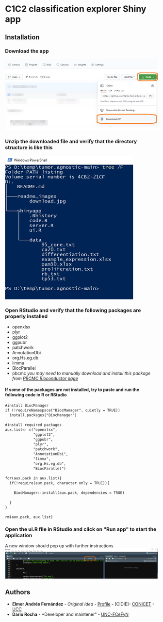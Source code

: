 # C1C2 classification explorer Shiny app

## Installation

### Download the app
![](https://github.com/Dario-Rocha/tumor.agnostic/blob/main/readme_images/download.jpg?raw=true)

### Unzip the downloaded file and verify that the directory structure is like this
![](https://github.com/Dario-Rocha/tumor.agnostic/blob/main/readme_images/structure.jpg?raw=true)

### Open RStudio and verify that the following packages are properly installed
* openxlsx 
* plyr 
* ggplot2 
* ggpubr
* patchwork
* AnnotationDbi
* org.Hs.eg.db
* limma
* BiocParallel 
* pbcmc *you may need to manually download and install this package from [PBCMC Bioconductor page](https://bioconductor.riken.jp/packages/3.3/bioc/html/pbcmc.html)*

#### If some of the packages are not installed, try to paste and run the following code in R or RStudio
````
#install BiocManager
if (!requireNamespace("BiocManager", quietly = TRUE))
  install.packages("BiocManager")

#install required packages
aux.list<- c("openxlsx",
             "ggplot2",
             "ggpubr",
             "plyr",
             "patchwork", 
             "AnnotationDbi",
             "limma",
             "org.Hs.eg.db",
             "BiocParallel")

for(aux.pack in aux.list){
  if(!require(aux.pack, character.only = TRUE)){
    
    BiocManager::install(aux.pack, dependencies = TRUE)
    
  }
}

rm(aux.pack, aux.list)
````
### Open the ui.R file in RStudio and click on "Run app" to start the application
A new window should pop up with further instructions
![](https://github.com/Dario-Rocha/tumor.agnostic/blob/main/readme_images/runapp.jpg)

## Authors

* **Elmer Andrés Fernández** - *Original Idea* - [Profile](https://www.researchgate.net/profile/Elmer_Fernandez) - [CIDIE]- [CONICET](http://www.conicet.gov.ar) - [UCC](http://www.ucc.edu.ar)
* **Dario Rocha** - *Developer and maintener" - [UNC-FCeFyN](https://fcefyn.unc.edu.ar/)
